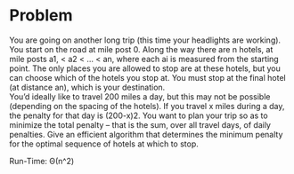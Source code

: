 <h1> Problem </h1>

<p> You are going on another long trip (this time your headlights are working).  You start on the road at mile post 0. Along the way there are n hotels, at mile posts a1, < a2 < ... < an, where each ai is measured from the starting point.  The only places you are allowed to stop are at these hotels, but you can choose which of the hotels you stop at.  You must stop at the final hotel (at distance an), which is your destination.<br>
You’d ideally like to travel 200 miles a day, but this may not be possible (depending on the spacing of the hotels).  If you travel x miles during a day, the penalty for that day is (200-x)2. You want to plan your trip so as to minimize the total penalty – that is the sum, over all travel days, of daily penalties.  Give an efficient algorithm that determines the minimum penalty for the  optimal sequence of hotels at which to stop. </p>

Run-Time: Θ(n^2)
